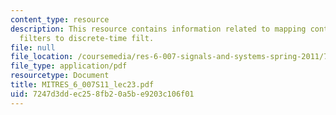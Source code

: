 ```yaml
---
content_type: resource
description: This resource contains information related to mapping continuous-time
  filters to discrete-time filt.
file: null
file_location: /coursemedia/res-6-007-signals-and-systems-spring-2011/7247d3ddec258fb20a5be9203c106f01_MITRES_6_007S11_lec23.pdf
file_type: application/pdf
resourcetype: Document
title: MITRES_6_007S11_lec23.pdf
uid: 7247d3dd-ec25-8fb2-0a5b-e9203c106f01
---
```

